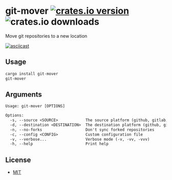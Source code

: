 # git-mover [![crates.io version](https://img.shields.io/crates/v/git-mover)](https://crates.io/crates/git-mover) ![crates.io downloads](https://img.shields.io/crates/d/git-mover)

Move git repositories to a new location

[![asciicast](https://asciinema.org/a/Lfge8LlwsR9A2dKYMNT3v9Nh4.svg)](https://asciinema.org/a/Lfge8LlwsR9A2dKYMNT3v9Nh4)

## Usage

```sh
cargo install git-mover
git-mover
```

## Arguments

```txt
Usage: git-mover [OPTIONS]

Options:
  -s, --source <SOURCE>            The source platform (github, gitlab, codeberg) [aliases: from]
  -d, --destination <DESTINATION>  The destination platform (github, gitlab, codeberg) [aliases: to]
  -n, --no-forks                   Don't sync forked repositories
  -c, --config <CONFIG>            Custom configuration file
  -v, --verbose...                 Verbose mode (-v, -vv, -vvv)
  -h, --help                       Print help
```

## License

- [MIT](LICENSE)
